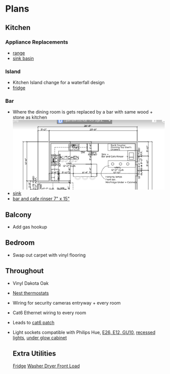 # Plans

## Kitchen

### Appliance Replacements
- [range](https://www.appliancesconnection.com/lg-lsgl6337f.html)
- [sink basin](https://www.homedepot.com/p/Ruvati-Farmhouse-Apron-Front-Stainless-Steel-33-in-Single-Bowl-Kitchen-Sink-in-Gunmetal-Black-Matte-RVH9733BL/311467462)

### Island
- Kitchen Island change for a waterfall design
- [fridge](https://www.homedepot.com/p/Cafe-5-7-cu-ft-Built-in-Undercounter-Dual-Drawer-Refrigerator-in-Stainless-Steel-CDE06RP2NS1/308460749#overlay)

### Bar
- Where the dining room is gets replaced by a bar with same wood + stone as kitchen
![bar plan](Bar.png)
- [sink](https://www.build.com/product/summary/1635796?uid=3878955)
- [bar and cafe rinser 7" x 15"](https://www.espressoparts.com/products/7-x-15-x-7-8-rinser-with-side-spray)

## Balcony 
- Add gas hookup

## Bedroom
- Swap out carpet with vinyl flooring

## Throughout 
- Vinyl Dakota Oak
- [Nest thermostats](https://store.google.com/config/nest_learning_thermostat_3rd_gen?hl=en-US)
- Wiring for security cameras entryway + every room
- Cat6 Ethernet wiring to every room 
- Leads to [cat6 patch](amazon.com/Leviton-476TM-624-Twist-Mount-Patch/dp/B003O84ZWY/ref=asc_df_B003O84ZWY/?tag=hyprod-20&linkCode=df0&hvadid=193989831776&hvpos=&hvnetw=g&hvrand=7528561762018511060&hvpone=&hvptwo=&hvqmt=&hvdev=c&hvdvcmdl=&hvlocint=&hvlocphy=9027577&hvtargid=pla-315839190901&th=1)
- Light sockets compatible with Philips Hue, [E26, E12, GU10](https://www.philips-hue.com/en-us/products/smart-light-bulbs), [recessed lights](https://www.philips-hue.com/en-us/products/smart-recessed-lights),
  [under glow cabinet](https://www.philips-hue.com/en-us/products/smart-light-strips)

  ## Extra Utilities
  [Fridge](https://www.lg.com/us/refrigerators/lg-lrmxs2806s-4-door-french-door)
  [Washer Dryer Front Load](https://www.ajmadison.com/cgi-bin/ajmadison/GEWADRGDG5501.html?utm_source=google&utm_medium=cse&utm_term=GEWADRGDG5501)

